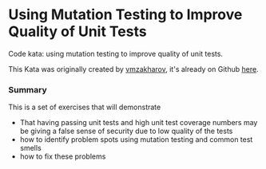 # Using Mutation Testing to Improve Quality of Unit Tests
Code kata: using mutation testing to improve quality of unit tests.

This Kata was originally created by [vmzakharov](https://github.com/vmzakharov), it's already on Github [here](https://github.com/vmzakharov/mutate-test-kata).


### Summary
This is a set of exercises that will demonstrate
* That having passing unit tests and high unit test coverage numbers may be giving a false sense of security due to low quality of the tests
* how to identify problem spots using mutation testing and common test smells
* how to fix these problems 